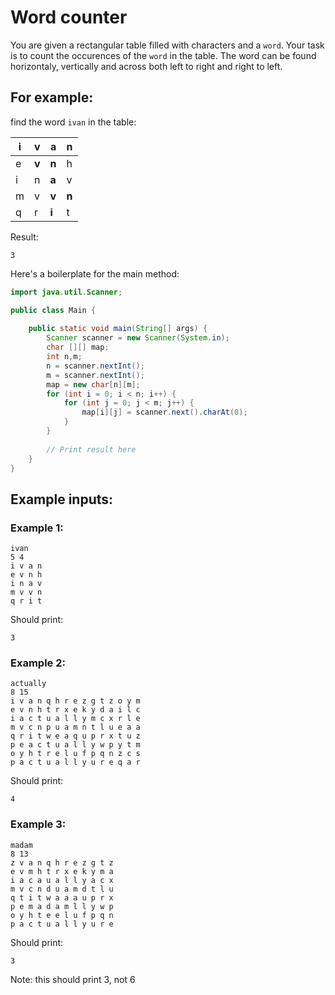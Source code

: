 # Word counter

You are given a rectangular table filled with characters and a `word`.
Your task is to count the occurences of the `word` in the table. The word can be found horizontaly, vertically and across both left to right and right to left.

## For example:

find the word `ivan` in the table:

| i    | v     | a     | n     |
|---   |---    |---    |---    |
| e    | **v** | **n** | h     |
| i    | n     | **a** | v     |
| m    | v     | **v** | **n** |
| q    | r     | **i** | t     |

Result:
```
3
```

Here's a boilerplate for the main method:

```java
import java.util.Scanner;

public class Main {
	
	public static void main(String[] args) {
		Scanner scanner = new Scanner(System.in);
		char [][] map;
		int n,m;
		n = scanner.nextInt();
		m = scanner.nextInt();
		map = new char[n][m];
		for (int i = 0; i < n; i++) {
			for (int j = 0; j < m; j++) {
				map[i][j] = scanner.next().charAt(0);
			}
		}
		
		// Print result here
	}
}
```

## Example inputs:

### Example 1:

```
ivan
5 4
i v	a n
e v n h
i n	a v
m v	v n
q r	i t
```

Should print:

```
3
```

### Example 2:

```
actually
8 15
i v a n q h r e z g t z o y m
e v n h t r x e k y d a i l c
i a c t u a l l y m c x r l e
m v c n p u a m n t l u e a a
q r i t w e a q u p r x t u z
p e a c t u a l l y w p y t m
o y h t r e l u f p q n z c s
p a c t u a l l y u r e q a r
```

Should print:

```
4
```

### Example 3:

```
madam
8 13
z v a n q h r e z g t z
e v m h t r x e k y m a
i a c a u a l l y a c x
m v c n d u a m d t l u
q t i t w a a a u p r x
p e m a d a m l l y w p
o y h t e e l u f p q n
p a c t u a l l y u r e
```

Should print:

```
3
```
Note: this should print 3, not 6